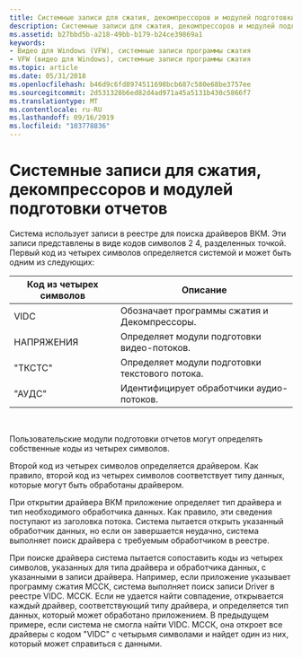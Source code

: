 ```yaml
---
title: Системные записи для сжатия, декомпрессоров и модулей подготовки отчетов
description: Системные записи для сжатия, декомпрессоров и модулей подготовки отчетов
ms.assetid: b27bbd5b-a218-49bb-b179-b24ce39869a1
keywords:
- Видео для Windows (VFW), системные записи программы сжатия
- VFW (видео для Windows), системные записи программы сжатия
ms.topic: article
ms.date: 05/31/2018
ms.openlocfilehash: b46d9c6fd8974511698bcb687c580e68be3757ee
ms.sourcegitcommit: 2d531328b6ed82d4ad971a45a5131b430c5866f7
ms.translationtype: MT
ms.contentlocale: ru-RU
ms.lasthandoff: 09/16/2019
ms.locfileid: "103778836"
---
```

# <a name="system-entries-for-compressors-decompressors-and-renderers"></a>Системные записи для сжатия, декомпрессоров и модулей подготовки отчетов

Система использует записи в реестре для поиска драйверов ВКМ. Эти записи представлены в виде кодов символов 2 4, разделенных точкой. Первый код из четырех символов определяется системой и может быть одним из следующих:



| Код из четырех символов | Описание                               |
|---------------------|-------------------------------------------|
| VIDC              | Обозначает программы сжатия и Декомпрессоры. |
| НАПРЯЖЕНИЯ              | Определяет модули подготовки видео-потоков.        |
| "ТКСТС"              | Определяет модули подготовки текстового потока.         |
| "АУДС"              | Идентифицирует обработчики аудио-потоков.         |



 

Пользовательские модули подготовки отчетов могут определять собственные коды из четырех символов.

Второй код из четырех символов определяется драйвером. Как правило, второй код из четырех символов соответствует типу данных, которые могут быть обработаны драйвером.

При открытии драйвера ВКМ приложение определяет тип драйвера и тип необходимого обработчика данных. Как правило, эти сведения поступают из заголовка потока. Система пытается открыть указанный обработчик данных, но если он завершается неудачно, система выполняет поиск драйвера с требуемым обработчиком в реестре.

При поиске драйвера система пытается сопоставить коды из четырех символов, указанных для типа драйвера и обработчика данных, с указанными в записи драйвера. Например, если приложение указывает программу сжатия МССК, система выполняет поиск записи Driver в реестре VIDC. МССК. Если не удается найти совпадение, открывается каждый драйвер, соответствующий типу драйвера, и определяется тип данных, который может обработано приложением. В предыдущем примере, если система не смогла найти VIDC. МССК, она откроет все драйверы с кодом "VIDC" с четырьмя символами и найдет один из них, который может справиться с данными.

 

 




